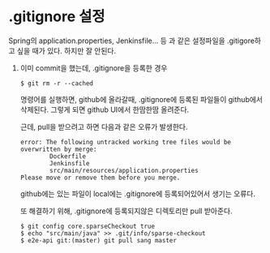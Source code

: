 # .gitignore 설정

Spring의 application.properties, Jenkinsfile... 등 과 같은 설정파일을 .gitigore하고 싶을 때가 있다. 하지만 잘 안된다.

1. 이미 commit을 했는데, .gitignore을 등록한 경우

   ```shell
   $ git rm -r --cached
   ```

   명령어를 실행하면, github에 올라갈때, .gitignore에 등록된 파일들이 github에서 삭제된다. 그렇게 되면 github UI에서 한땀한땀 올려준다.

   근데, pull을 받으려고 하면 다음과 같은 오류가 발생한다.

   ```shell
   error: The following untracked working tree files would be overwritten by merge:
           Dockerfile
           Jenkinsfile
           src/main/resources/application.properties
   Please move or remove them before you merge.
   ```

   github에는 있는 파일이 local에는 .gitignore에 등록되어있어서 생기는 오류다.

   또 해결하기 위해, .gitignore에 등록되지않은 디렉토리만 pull 받아준다.

   ```shell
   $ git config core.sparseCheckout true
   $ echo "src/main/java" >> .git/info/sparse-checkout
   $ e2e-api git:(master) git pull sang master 
   ```

   